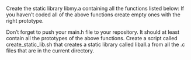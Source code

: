 Create the static library libmy.a containing all the functions listed below:
If you haven’t coded all of the above functions create empty ones with the right prototype.

Don’t forget to push your main.h file to your repository. It should at least contain all the prototypes of the above functions.
Create a script called create_static_lib.sh that creates a static library called liball.a from all the .c files that are in the current directory.
